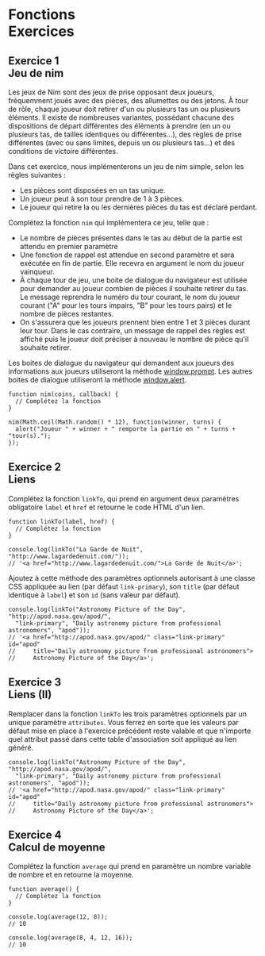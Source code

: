 # Fonctions<br />Exercices

## Exercice 1<br />Jeu de nim

Les jeux de Nim sont des jeux de prise opposant deux joueurs, fréquemment joués avec des pièces, des allumettes ou des jetons.
À tour de rôle, chaque joueur doit retirer d'un ou plusieurs tas un ou plusieurs éléments. Il existe de nombreuses variantes, possédant chacune des dispositions de départ différentes des éléments à prendre (en un ou plusieurs tas, de tailles identiques ou différentes…), des règles de prise différentes (avec ou sans limites, depuis un ou plusieurs tas…) et des conditions de victoire différentes.

Dans cet exercice, nous implémenterons un jeu de nim simple, selon les règles suivantes :

* Les pièces sont disposées en un tas unique.
* Un joueur peut à son tour prendre de 1 à 3 pièces.
* Le joueur qui retire la ou les dernières pièces du tas est déclaré perdant.

Complétez la fonction `nim` qui implémentera ce jeu, telle que :

* Le nombre de pièces présentes dans le tas au début de la partie est attendu en premier paramètre
* Une fonction de rappel est attendue en second paramètre et sera exécutée en fin de partie. Elle recevra en argument le nom du joueur vainqueur.
* À chaque tour de jeu, une boite de dialogue du navigateur est utilisée pour demander au joueur combien de pièces il souhaite retirer du tas.  
  Le message reprendra le numéro du tour courant, le nom du joueur courant ("A" pour les tours impairs, "B" pour les tours pairs) et le nombre de pièces restantes.
* On s'assurera que les joueurs prennent bien entre 1 et 3 pièces durant leur tour.
  Dans le cas contraire, un message de rappel des règles est affiché puis le joueur doit préciser à nouveau le nombre de pièce qu'il souhaite retirer. 

Les boites de dialogue du navigateur qui demandent aux joueurs des informations aux joueurs utiliseront la méthode [window.prompt](https://developer.mozilla.org/fr/docs/Web/API/Window/prompt).
Les autres boites de dialogue utiliseront la méthode [window.alert](https://developer.mozilla.org/fr/docs/Web/API/Window/alert).

    function nim(coins, callback) {
      // Complétez la fonction
    }
    
    nim(Math.ceil(Math.random() * 12), function(winner, turns) {
      alert("Joueur " + winner + " remporte la partie en " + turns + "tour(s).");
    });


## Exercice 2<br />Liens

Complétez la fonction `linkTo`, qui prend en argument deux paramètres obligatoire `label` et `href` et retourne le code HTML d'un lien.

    function linkTo(label, href) {
      // Complétez la fonction
    }
    
    console.log(linkTo("La Garde de Nuit", "http://www.lagardedenuit.com/"));
    // '<a href="http://www.lagardedenuit.com/">La Garde de Nuit</a>';

Ajoutez à cette méthode des paramètres optionnels autorisant à une classe CSS appliquée au lien (par défaut `link-primary`), son `title` (par défaut identique à `label`) et son `id` (sans valeur par défaut).

    console.log(linkTo("Astronomy Picture of the Day", "http://apod.nasa.gov/apod/",
      "link-primary", "Daily astronomy picture from professional astronomers", "apod"));
    // '<a href="http://apod.nasa.gov/apod/" class="link-primary" id="apod"
    //     title="Daily astronomy picture from professional astronomers">
    //     Astronomy Picture of the Day</a>';


## Exercice 3<br />Liens (II)

Remplacer dans la fonction `linkTo` les trois paramètres optionnels par un unique paramètre `attributes`. Vous ferrez en sorte que les valeurs par défaut mise en place à l'exercice précédent reste valable et que n'importe quel attribut passé dans cette table d'association soit appliqué au lien généré.

    console.log(linkTo("Astronomy Picture of the Day", "http://apod.nasa.gov/apod/",
      "link-primary", "Daily astronomy picture from professional astronomers", "apod"));
    // '<a href="http://apod.nasa.gov/apod/" class="link-primary" id="apod"
    //     title="Daily astronomy picture from professional astronomers">
    //     Astronomy Picture of the Day</a>';

## Exercice 4<br />Calcul de moyenne

Complétez la function `average` qui prend en paramètre un nombre variable de nombre et en retourne la moyenne.

    function average() {
      // Complétez la fonction
    }
    
    console.log(average(12, 8));
    // 10
    
    console.log(average(8, 4, 12, 16));
    // 10
